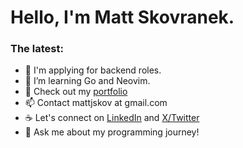# Hello, I'm Matt Skovranek. 

### The latest:
- 🔭 I'm applying for backend roles.
- 🌱 I’m learning Go and Neovim.
- 📂 Check out my [portfolio](https://skovranek.github.io/)
- 📫 Contact mattjskov at gmail.com
- ☕ Let's connect on [LinkedIn](https://www.linkedin.com/in/matthew-skovranek-6390ba23a/) and [X/Twitter](https://twitter.com/MattSkovranek)
- 💬 Ask me about my programming journey!
